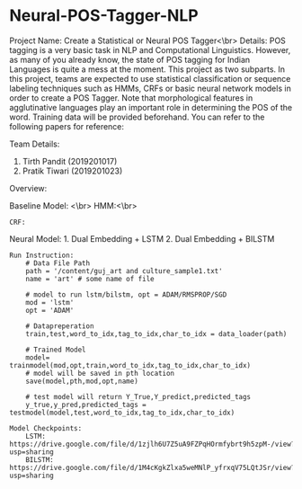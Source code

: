 # Neural-POS-Tagger-NLP

Project Name: Create a Statistical or Neural POS Tagger<\br>
Details:
POS tagging is a very basic task in NLP and Computational Linguistics. However, as many
of you already know, the state of POS tagging for Indian Languages is quite a mess at the
moment. This project as two subparts.
In this project, teams are expected to use statistical classification or sequence labeling
techniques such as HMMs, CRFs or basic neural network models in order to create a POS
Tagger. Note that morphological features in agglutinative languages play an important role
in determining the POS of the word. Training data will be provided beforehand. You can
refer to the following papers for reference:


Team Details:
1. Tirth Pandit (2019201017)
2. Pratik Tiwari (2019201023)



Overview:

Baseline Model: <\br>
	HMM:<\br>

	CRF:

Neural Model:
	1. Dual Embedding + LSTM
	2. Dual Embedding + BILSTM

	Run Instruction:
		# Data File Path
		path = '/content/guj_art and culture_sample1.txt'
		name = 'art' # some name of file

		# model to run lstm/bilstm, opt = ADAM/RMSPROP/SGD
		mod = 'lstm'
		opt = 'ADAM'

		# Datapreperation
		train,test,word_to_idx,tag_to_idx,char_to_idx = data_loader(path)
		
		# Trained Model
		model= trainmodel(mod,opt,train,word_to_idx,tag_to_idx,char_to_idx)
		# model will be saved in pth location
		save(model,pth,mod,opt,name)
		
		# test model will return Y_True,Y_predict,predicted_tags
		y_true,y_pred,predicted_tags = testmodel(model,test,word_to_idx,tag_to_idx,char_to_idx)

	Model Checkpoints:
		LSTM: https://drive.google.com/file/d/1zjlh6U7Z5uA9FZPqHOrmfybrt9h5zpM-/view?usp=sharing 
		BILSTM: https://drive.google.com/file/d/1M4cKgkZlxa5weMNlP_yfrxqV75LQtJSr/view?usp=sharing
